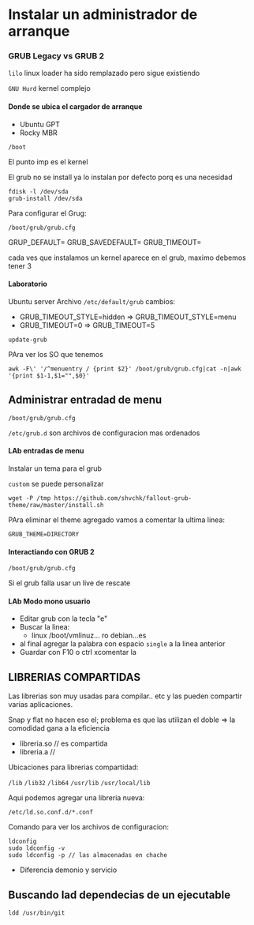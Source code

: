 # Instalar un administrador de arranque

### GRUB Legacy vs GRUB 2

`lilo` linux loader ha sido remplazado pero sigue existiendo

`GNU Hurd` kernel complejo

#### Donde se ubica el cargador de arranque

- Ubuntu GPT
- Rocky MBR

`/boot`

El punto imp es el kernel

El grub no se install ya lo instalan por defecto porq es una necesidad

```
fdisk -l /dev/sda
grub-install /dev/sda
```

Para configurar el Grug:

`/boot/grub/grub.cfg`

GRUP_DEFAULT=
GRUB_SAVEDEFAULT=
GRUB_TIMEOUT=

cada ves que instalamos un kernel aparece en el grub, maximo debemos tener 3

#### Laboratorio

Ubuntu server
Archivo `/etc/default/grub`
cambios:

- GRUB_TIMEOUT_STYLE=hidden => GRUB_TIMEOUT_STYLE=menu
- GRUB_TIMEOUT=0 => GRUB_TIMEOUT=5

```
update-grub
```

PAra ver los SO que tenemos

```
awk -F\' '/^menuentry / {print $2}' /boot/grub/grub.cfg|cat -n|awk '{print $1-1,$1="",$0}'
```

## Administrar entradad de menu

`/boot/grub/grub.cfg`

`/etc/grub.d` son archivos de configuracion mas ordenados

#### LAb entradas de menu

Instalar un tema para el grub

`custom` se puede personalizar

```
wget -P /tmp https://github.com/shvchk/fallout-grub-theme/raw/master/install.sh
```

PAra eliminar el theme agregado vamos a comentar la ultima linea:

`GRUB_THEME=DIRECTORY`

#### Interactiando con GRUB 2

`/boot/grub/grub.cfg`

Si el grub falla usar un live de rescate

#### LAb Modo mono usuario

- Editar grub con la tecla "e"
- Buscar la linea:
  - linux /boot/vmlinuz... ro debian...es
- al final agregar la palabra con espacio `single` a la linea anterior
- Guardar con F10 o ctrl xcomentar la

## LIBRERIAS COMPARTIDAS

Las librerias son muy usadas para compilar.. etc y las pueden compartir varias aplicaciones.

Snap y flat no hacen eso el; problema es que las utilizan el doble => la comodidad gana a la eficiencia

- libreria.so // es compartida
- libreria.a //

Ubicaciones para librerias compartidad:

`/lib`
`/lib32`
`/lib64`
`/usr/lib`
`/usr/local/lib`

Aqui podemos agregar una libreria nueva:

`/etc/ld.so.conf.d/*.conf`

Comando para ver los archivos de configuracion:

```
ldconfig
sudo ldconfig -v
sudo ldconfig -p // las almacenadas en chache
```

- Diferencia demonio y servicio

## Buscando lad dependecias de un ejecutable

```
ldd /usr/bin/git
```
